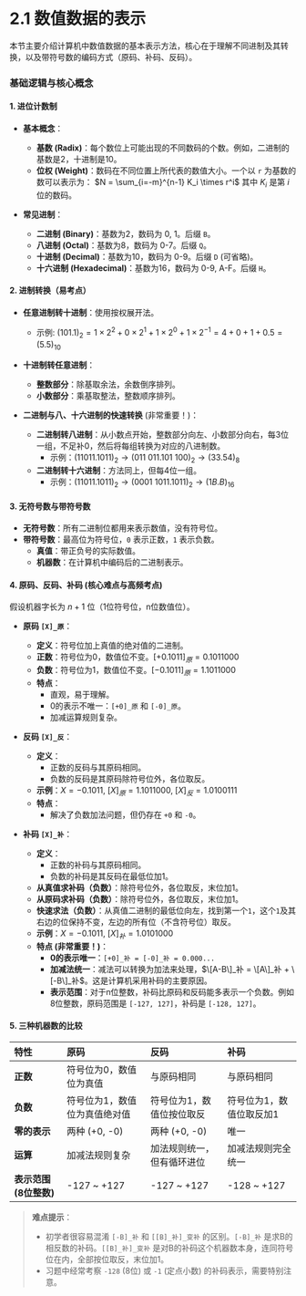 # 2.1 数值数据的表示

本节主要介绍计算机中数值数据的基本表示方法，核心在于理解不同进制及其转换，以及带符号数的编码方式（原码、补码、反码）。

### 基础逻辑与核心概念

#### 1. 进位计数制

*   **基本概念**：
    *   **基数 (Radix)**：每个数位上可能出现的不同数码的个数。例如，二进制的基数是2，十进制是10。
    *   **位权 (Weight)**：数码在不同位置上所代表的数值大小。一个以 `r` 为基数的数可以表示为：
        $N = \sum_{i=-m}^{n-1} K_i \times r^i$
        其中 $K_i$ 是第 $i$ 位的数码。

*   **常见进制**：
    *   **二进制 (Binary)**：基数为2，数码为 0, 1。后缀 `B`。
    *   **八进制 (Octal)**：基数为8，数码为 0-7。后缀 `Q`。
    *   **十进制 (Decimal)**：基数为10，数码为 0-9。后缀 `D` (可省略)。
    *   **十六进制 (Hexadecimal)**：基数为16，数码为 0-9, A-F。后缀 `H`。

#### 2. 进制转换（易考点）

*   **任意进制转十进制**：使用按权展开法。
    *   示例: $(101.1)_2 = 1 \times 2^2 + 0 \times 2^1 + 1 \times 2^0 + 1 \times 2^{-1} = 4 + 0 + 1 + 0.5 = (5.5)_{10}$

*   **十进制转任意进制**：
    *   **整数部分**：除基取余法，余数倒序排列。
    *   **小数部分**：乘基取整法，整数顺序排列。

*   **二进制与八、十六进制的快速转换** (非常重要！)：
    *   **二进制转八进制**：从小数点开始，整数部分向左、小数部分向右，每3位一组，不足补0，然后将每组转换为对应的八进制数。
        *   示例：$(11011.1011)_2 \rightarrow (011\ 011.101\ 100)_2 \rightarrow (33.54)_8$
    *   **二进制转十六进制**：方法同上，但每4位一组。
        *   示例：$(11011.1011)_2 \rightarrow (0001\ 1011.1011)_2 \rightarrow (1B.B)_{16}$

#### 3. 无符号数与带符号数

*   **无符号数**：所有二进制位都用来表示数值，没有符号位。
*   **带符号数**：最高位为符号位，`0` 表示正数，`1` 表示负数。
    *   **真值**：带正负号的实际数值。
    *   **机器数**：在计算机中编码后的二进制表示。

#### 4. 原码、反码、补码 (核心难点与高频考点)

假设机器字长为 $n+1$ 位（1位符号位，n位数值位）。

*   **原码 `[X]_原`**：
    *   **定义**：符号位加上真值的绝对值的二进制。
    *   **正数**：符号位为0，数值位不变。$[+0.1011]_原 = 0.1011000$
    *   **负数**：符号位为1，数值位不变。$[-0.1011]_原 = 1.1011000$
    *   **特点**：
        *   直观，易于理解。
        *   0的表示不唯一：`[+0]_原` 和 `[-0]_原`。
        *   加减运算规则复杂。

*   **反码 `[X]_反`**：
    *   **定义**：
        *   正数的反码与其原码相同。
        *   负数的反码是其原码除符号位外，各位取反。
    *   **示例**：$X = -0.1011$, $[X]_原 = 1.1011000$, $[X]_反 = 1.0100111$
    *   **特点**：
        *   解决了负数加法问题，但仍存在 `+0` 和 `-0`。

*   **补码 `[X]_补`**：
    *   **定义**：
        *   正数的补码与其原码相同。
        *   负数的补码是其反码在最低位加1。
    *   **从真值求补码（负数）**：除符号位外，各位取反，末位加1。
    *   **从原码求补码（负数）**：除符号位外，各位取反，末位加1。
    *   **快速求法（负数）**：从真值二进制的最低位向左，找到第一个`1`，这个`1`及其右边的位保持不变，左边的所有位（不含符号位）取反。
    *   **示例**：$X = -0.1011$, $[X]_补 = 1.0101000$
    *   **特点 (非常重要！)**：
        *   **0的表示唯一**：`[+0]_补 = [-0]_补 = 0.000...`
        *   **加减法统一**：减法可以转换为加法来处理，$\[A-B\]_补 = \[A\]_补 + \[-B\]_补$。这是计算机采用补码的主要原因。
        *   **表示范围**：对于n位整数，补码比原码和反码能多表示一个负数。例如8位整数，原码范围是 `[-127, 127]`，补码是 `[-128, 127]`。

#### 5. 三种机器数的比较

| 特性 | 原码 | 反码 | 补码 |
| :--- | :--- | :--- | :--- |
| **正数** | 符号位为0，数值位为真值 | 与原码相同 | 与原码相同 |
| **负数** | 符号位为1，数值位为真值绝对值 | 符号位为1，数值位按位取反 | 符号位为1，数值位取反加1 |
| **零的表示** | 两种 (+0, -0) | 两种 (+0, -0) | 唯一 |
| **运算** | 加减法规则复杂 | 加法规则统一，但有循环进位 | 加减法规则完全统一 |
| **表示范围 (8位整数)** | -127 ~ +127 | -127 ~ +127 | -128 ~ +127 |

> **难点提示**：
> *   初学者很容易混淆 `[-B]_补` 和 `[[B]_补]_变补` 的区别。`[-B]_补` 是求B的相反数的补码。`[[B]_补]_变补` 是对B的补码这个机器数本身，连同符号位在内，全部按位取反，末位加1。
> *   习题中经常考察 `-128` (8位) 或 `-1` (定点小数) 的补码表示，需要特别注意。
